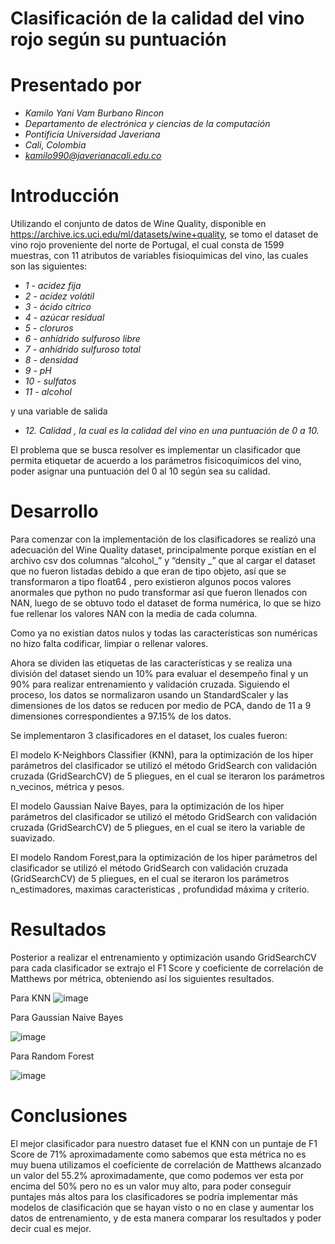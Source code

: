 
# Clasificación de la calidad del vino rojo según su puntuación
# Presentado por
- *Kamilo Yani Vam Burbano Rincon*
- *Departamento de electrónica y ciencias de la computación* 
- *Pontificia Universidad Javeriana* 
- *Cali, Colombia*  
 - *kamilo990@javerianacali.edu.co*
 
# Introducción

Utilizando  el conjunto de datos de​ Wine Quality, disponible en https://archive.ics.uci.edu/ml/datasets/wine+quality,  se tomo el dataset de vino rojo proveniente del norte de Portugal, el cual consta de 1599 muestras, con 11 atributos de variables fisioquimicas del vino, las cuales son las siguientes: 
 
- *1 - acidez fija*
- *2 - acidez volátil*
- *3 - ácido cítrico*
- *4 - azúcar residual*
- *5 - cloruros*
- *6 - anhídrido sulfuroso libre*
- *7 - anhídrido sulfuroso total*
- *8 - densidad*
- *9 - pH*
- *10 - sulfatos*
- *11 - alcohol*


y una variable de salida 
 
- *12. Calidad , la cual  es la calidad del vino en una puntuación de 0 a 10.*
 
El problema que se busca resolver es implementar un clasificador que permita etiquetar de acuerdo a los parámetros fisicoquímicos del vino, poder asignar una  puntuación del 0 al 10 según  sea su calidad. 
 
# Desarrollo
Para comenzar con la implementación de los clasificadores se realizó una adecuación del Wine Quality dataset, principalmente porque existían en el archivo csv dos columnas “alcohol_” y “density _” que al cargar el dataset que no fueron listadas debido a que eran de tipo objeto, así que se transformaron a tipo float64 , pero existieron algunos pocos valores anormales que python no pudo transformar así que fueron llenados con NAN, luego de se obtuvo todo el dataset de forma numérica, lo que se hizo fue rellenar los valores NAN con la media de cada columna.

Como ya no existían datos nulos y todas las características son numéricas no hizo falta codificar, limpiar o rellenar valores. 
 
Ahora se dividen las etiquetas de las características y se realiza una división del dataset siendo un 10% para evaluar el desempeño final y un 90% para realizar entrenamiento y validación cruzada. Siguiendo el proceso, los datos se normalizaron usando un StandardScaler y las dimensiones de los datos se reducen por medio de PCA, dando de 11 a  9  dimensiones correspondientes a 97.15% de los datos.
 
Se implementaron 3 clasificadores en el  dataset, los cuales fueron:
 
El modelo K-Neighbors Classifier (KNN), para la optimización de los hiper parámetros del clasificador se utilizó el método GridSearch con validación cruzada (GridSearchCV) de 5 pliegues, en el cual se iteraron los parámetros n_vecinos, métrica y pesos.
 
El modelo Gaussian Naive Bayes, para la optimización de los hiper parámetros del clasificador se utilizó el método GridSearch con validación cruzada (GridSearchCV) de 5 pliegues, en el cual se itero la variable de suavizado. 
 
El modelo Random Forest,para la optimización de los hiper parámetros del clasificador se utilizó el método GridSearch con validación cruzada (GridSearchCV) de 5 pliegues, en el cual se iteraron los parámetros n_estimadores, maximas caracteristicas , profundidad máxima y criterio. 
 
 
# Resultados
 
 
Posterior a realizar el entrenamiento y optimización usando GridSearchCV para cada clasificador  se extrajo el F1 Score  y coeficiente de correlación de Matthews por métrica, obteniendo así los siguientes resultados.
 
Para KNN
![image](https://user-images.githubusercontent.com/119079845/204056931-24266dfc-f533-4ae6-8e91-2cd963b1f653.png)


Para Gaussian Naive Bayes

![image](https://user-images.githubusercontent.com/119079845/204056973-203712b8-eb65-4c65-ab8a-bf82de9e2b6d.png)
 
 
Para Random Forest

![image](https://user-images.githubusercontent.com/119079845/204057060-fc253298-9335-40f1-9a09-b6655058bd4d.png)

 
# Conclusiones
 
El mejor clasificador para nuestro dataset fue el KNN con  un puntaje de F1 Score de 71% aproximadamente como sabemos que esta métrica no es muy buena utilizamos el coeficiente de correlación de Matthews alcanzado un valor del 55.2% aproximadamente, que como podemos ver esta por encima del 50% pero no es un valor muy alto, para poder conseguir puntajes más altos para los clasificadores se podría  implementar más modelos de clasificación que se hayan visto o no en clase y aumentar los datos de entrenamiento, y de esta manera comparar los resultados y poder decir cual es mejor. 
